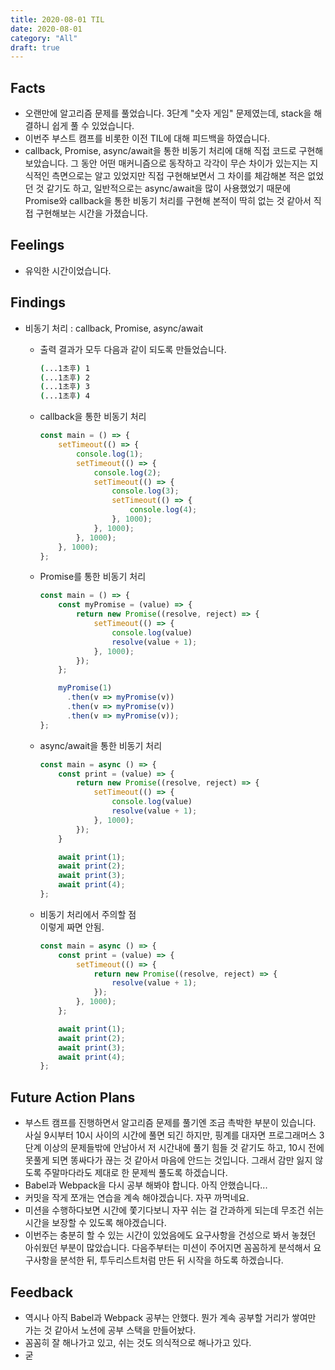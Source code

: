 ```yaml
---
title: 2020-08-01 TIL
date: 2020-08-01
category: "All"
draft: true
---
```


## Facts

- 오랜만에 알고리즘 문제를 풀었습니다. 3단계 "숫자 게임" 문제였는데, stack을 해결하니 쉽게 풀 수 있었습니다.
- 이번주 부스트 캠프를 비롯한 이전 TIL에 대해 피드백을 하였습니다.
- callback, Promise, async/await을 통한 비동기 처리에 대해 직접 코드로 구현해보았습니다. 그 동안 어떤 매커니즘으로 동작하고 각각이 무슨 차이가 있는지는 지식적인 측면으로는 알고 있었지만 직접 구현해보면서 그 차이를 체감해본 적은 없었던 것 같기도 하고, 일반적으로는 async/await을 많이 사용했었기 때문에 Promise와 callback을 통한 비동기 처리를 구현해 본적이 딱히 없는 것 같아서 직접 구현해보는 시간을 가졌습니다.

## Feelings

- 유익한 시간이었습니다.

## Findings

- 비동기 처리 : callback, Promise, async/await  
  - 출력 결과가 모두 다음과 같이 되도록 만들었습니다.

    ```bash
    (...1초후) 1
    (...1초후) 2
    (...1초후) 3
    (...1초후) 4
    ```

  - callback을 통한 비동기 처리

    ```javascript
    const main = () => {
        setTimeout(() => {
            console.log(1);
            setTimeout(() => {
                console.log(2);
                setTimeout(() => {
                    console.log(3);
                    setTimeout(() => {
                        console.log(4);
                    }, 1000);
                }, 1000);
            }, 1000);
        }, 1000);
    };
    ```
  
  - Promise를 통한 비동기 처리

    ```javascript
    const main = () => {
        const myPromise = (value) => {
            return new Promise((resolve, reject) => {
                setTimeout(() => {
                    console.log(value)
                    resolve(value + 1);
                }, 1000);
            });
        };

        myPromise(1)
          .then(v => myPromise(v))
          .then(v => myPromise(v))
          .then(v => myPromise(v));
    };
    ```
  
  - async/await을 통한 비동기 처리

    ```javascript
    const main = async () => {
        const print = (value) => {
            return new Promise((resolve, reject) => {
                setTimeout(() => {
                    console.log(value)
                    resolve(value + 1);
                }, 1000);
            });
        }

        await print(1);
        await print(2);
        await print(3);
        await print(4);
    };
    ```
  
  - 비동기 처리에서 주의할 점  
    이렇게 짜면 안됨.

    ```javascript
    const main = async () => {
        const print = (value) => {
            setTimeout(() => {
                return new Promise((resolve, reject) => {
                    resolve(value + 1);
                });
            }, 1000);
        };

        await print(1);
        await print(2);
        await print(3);
        await print(4);
    };
    ```

## Future Action Plans

- 부스트 캠프를 진행하면서 알고리즘 문제를 풀기엔 조금 촉박한 부분이 있습니다. 사실 9시부터 10시 사이의 시간에 풀면 되긴 하지만, 핑계를 대자면 프로그래머스 3단계 이상의 문제들밖에 안남아서 저 시간내에 풀기 힘들 것 같기도 하고, 10시 전에 못풀게 되면 똥싸다가 끊는 것 같아서 마음에 안드는 것입니다. 그래서 감만 잃지 않도록 주말마다라도 제대로 한 문제씩 풀도록 하겠습니다.
- Babel과 Webpack을 다시 공부 해봐야 합니다. 아직 안했습니다...
- 커밋을 작게 쪼개는 연습을 계속 해야겠습니다. 자꾸 까먹네요.
- 미션을 수행하다보면 시간에 쫓기다보니 자꾸 쉬는 걸 간과하게 되는데 무조건 쉬는 시간을 보장할 수 있도록 해야겠습니다.
- 이번주는 충분히 할 수 있는 시간이 있었음에도 요구사항을 건성으로 봐서 놓쳤던 아쉬웠던 부분이 많았습니다. 다음주부터는 미션이 주어지면 꼼꼼하게 분석해서 요구사항을 분석한 뒤, 투두리스트처럼 만든 뒤 시작을 하도록 하겠습니다.

## Feedback

- 역시나 아직 Babel과 Webpack 공부는 안했다. 뭔가 계속 공부할 거리가 쌓여만 가는 것 같아서 노션에 공부 스택을 만들어놨다.
- 꼼꼼히 잘 해나가고 있고, 쉬는 것도 의식적으로 해나가고 있다.
- 굳
